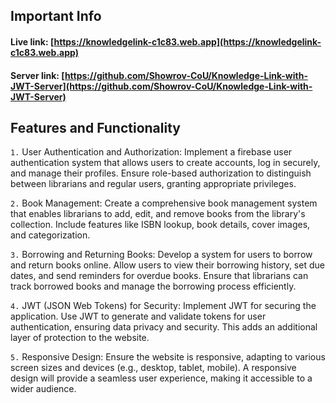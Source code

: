 ## Important Info

#### Live link: [https://knowledgelink-c1c83.web.app](https://knowledgelink-c1c83.web.app)

#### Server link: [https://github.com/Showrov-CoU/Knowledge-Link-with-JWT-Server](https://github.com/Showrov-CoU/Knowledge-Link-with-JWT-Server)

## Features and Functionality

`1.` User Authentication and Authorization:
Implement a firebase user authentication system that allows users to create accounts, log in securely, and manage their profiles. Ensure role-based authorization to distinguish between librarians and regular users, granting appropriate privileges.

`2.` Book Management:
Create a comprehensive book management system that enables librarians to add, edit, and remove books from the library's collection. Include features like ISBN lookup, book details, cover images, and categorization.

`3.` Borrowing and Returning Books:
Develop a system for users to borrow and return books online. Allow users to view their borrowing history, set due dates, and send reminders for overdue books. Ensure that librarians can track borrowed books and manage the borrowing process efficiently.

`4.` JWT (JSON Web Tokens) for Security:
Implement JWT for securing the application. Use JWT to generate and validate tokens for user authentication, ensuring data privacy and security. This adds an additional layer of protection to the website.

`5.` Responsive Design:
Ensure the website is responsive, adapting to various screen sizes and devices (e.g., desktop, tablet, mobile). A responsive design will provide a seamless user experience, making it accessible to a wider audience.
